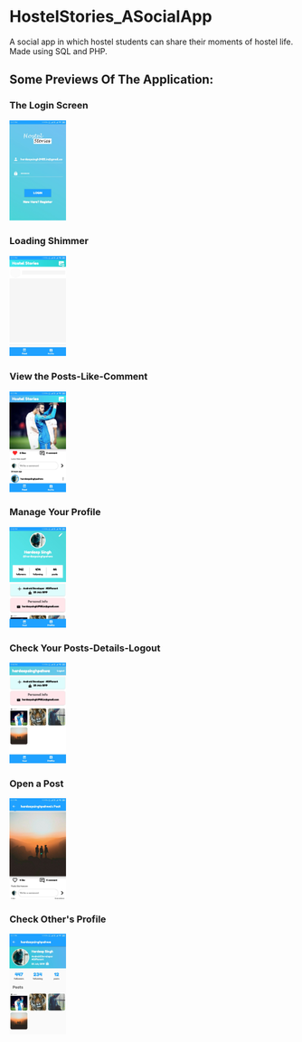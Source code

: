# HostelStories_ASocialApp
A social app in which hostel students can share their moments of hostel life. Made using SQL and PHP.

## Some Previews Of The Application:


### The Login Screen


<img src="Previews/Preview1.jpeg" width="100">




### Loading Shimmer 


<img src="Previews/Preview2.jpeg" width="100">




### View the Posts-Like-Comment


<img src="Previews/Preview3.jpeg" width="100">




### Manage Your Profile


<img src="Previews/Preview4.jpeg" width="100">




### Check Your Posts-Details-Logout


<img src="Previews/Preview5.jpeg" width="100">




### Open a Post


<img src="Previews/Preview6.jpeg" width="100">


### Check Other's Profile


<img src="Previews/Preview7.jpeg" width="100">

